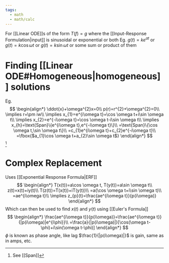 ```yaml
---
tags:
  - math
  - math/calc
---
```

For [[Linear ODE]]s of the form $T(f)=g$ where the [[Input-Response Formulation|input]] is sinusoidal or exponential or both
Eg. $g(t)=ke^{at}$ or $g(t)=k\cos \omega t$ or $g(t)=k\sin \omega t$ or some sum or product of them
# Finding [[Linear ODE#Homogeneous|homogeneous]] solutions
Eg.
$$
\begin{align*}
\ddot{x}+\omega^{2}x=0\\
p(r)=r^{2}+\omega^{2}=0\\
\implies r=\pm iw\\
\implies x_{1}=e^{i\omega t}=\cos \omega t+i\sin \omega t\\
\implies x_{2}=e^{-i\omega t}=\cos \omega t-i\sin \omega t\\
\implies x_{h}=\text{Span}\{e^{i\omega t},e^{-i\omega t}\}\\
=\text{Span}\{\cos \omega t,\sin \omega t\}\\
=c_{1}e^{i\omega t}+c_{2}e^{-i\omega t}\\
=\fbox{$a_{1}\cos \omega t+a_{2}\sin \omega t$}
\end{align*}
$$[^1]
# Complex Replacement
Uses [[Exponential Response Formula|ERF]]
$$
\begin{align*}
T(x(t))=a\cos \omega t, T(y(t))=a\sin \omega t\\
z(t)=x(t)+iy(t)\\
T(z(t))=T(x(t))+iT(y(t))\\
=a(\cos \omega t+i\sin \omega t)\\
=ae^{i\omega t}\\
\implies z_{p}(t)=\frac{ae^{i\omega t}}{p(i\omega)}
\end{align*}
$$
Which can then be used to find $x(t)$ and $y(t)$ using [[Euler's Formula]]
$$
\begin{align*}
\frac{ae^{i\omega t}}{p(i\omega)}=\frac{ae^{i\omega t}}{|p(i\omega)|e^{i\phi}}\\
=\frac{a}{|p(i\omega)|}[\cos(\omega t-\phi)+i\sin(\omega t-\phi)]
\end{align*}
$$
$\phi$ is known as phase angle, like lag
$\frac{1}{|p(i\omega)|}$ is gain, same as in amps, etc.

[^1]: See [[Span]]